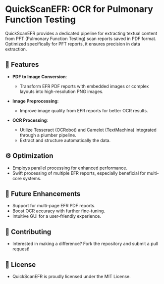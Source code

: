 # QuickScanEFR: OCR for Pulmonary Function Testing

QuickScanEFR provides a dedicated pipeline for extracting textual content from PFT (Pulmonary Function Testing) scan reports saved in PDF format. Optimized specifically for PFT reports, it ensures precision in data extraction.

## 🚀 Features

- **PDF to Image Conversion**: 
  - Transform EFR PDF reports with embedded images or complex layouts into high-resolution PNG images.
  
- **Image Preprocessing**: 
  - Improve image quality from EFR reports for better OCR results.
    
- **OCR Processing**:
  - Utilize Tesseract (OCRobot) and Camelot (TextMachina) integrated through a plumber pipeline.
  - Extract and structure automatically the data.


## ⚙️ Optimization

- Employs parallel processing for enhanced performance.
- Swift processing of multiple EFR reports, especially beneficial for multi-core systems.


## 🔮 Future Enhancements

- Support for multi-page EFR PDF reports.
- Boost OCR accuracy with further fine-tuning.
- Intuitive GUI for a user-friendly experience.


## 🤝 Contributing

- Interested in making a difference? Fork the repository and submit a pull request!


## 📜 License

- QuickScanEFR is proudly licensed under the MIT License.
